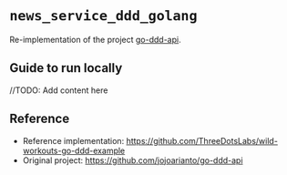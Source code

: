 # `news_service_ddd_golang`

Re-implementation of the project [go-ddd-api](https://github.com/jojoarianto/go-ddd-api).

## Guide to run locally

//TODO: Add content here 

## Reference

- Reference implementation: https://github.com/ThreeDotsLabs/wild-workouts-go-ddd-example
- Original project: https://github.com/jojoarianto/go-ddd-api